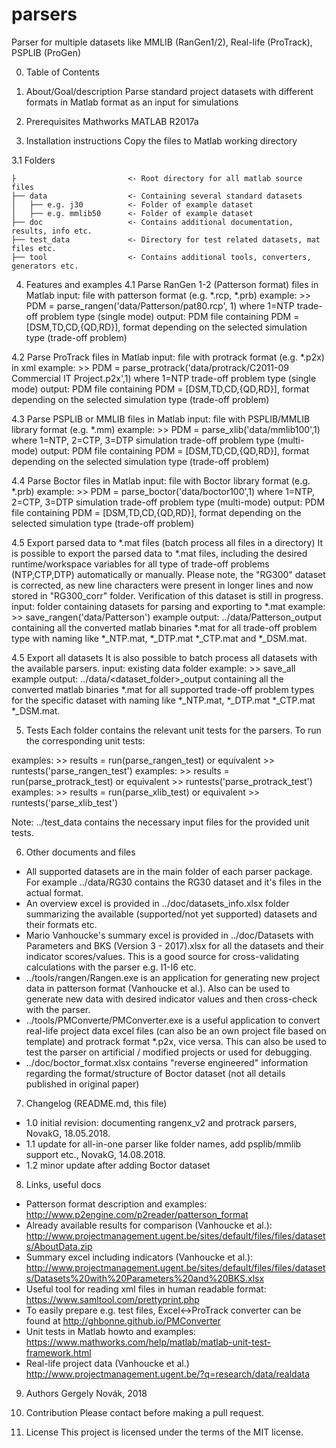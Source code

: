 # parsers
Parser for multiple datasets like MMLIB (RanGen1/2), Real-life (ProTrack), PSPLIB (ProGen)

0. Table of Contents


1. About/Goal/description
 Parse standard project datasets with different formats in Matlab format as an input for simulations


2. Prerequisites
 Mathworks MATLAB R2017a


3. Installation instructions 
 Copy the files to Matlab working directory
 
3.1 Folders
```
├                         <- Root directory for all matlab source files
├── data                  <- Containing several standard datasets
│   ├── e.g. j30          <- Folder of example dataset
│   ├── e.g. mmlib50      <- Folder of example dataset
├── doc                   <- Contains additional documentation, results, info etc.
├── test_data             <- Directory for test related datasets, mat files etc.
├── tool                  <- Contains additional tools, converters, generators etc.
```

4. Features and examples
4.1 Parse RanGen 1-2 (Patterson format) files in Matlab
    input: file with patterson format (e.g. *.rcp, *.prb)
    example: >> PDM = parse_rangen('data/Patterson/pat80.rcp', 1) where 1=NTP trade-off problem type (single mode)
    output: PDM file containing PDM = [DSM,TD,CD,{QD,RD}], format depending on the selected simulation type (trade-off problem)

4.2 Parse ProTrack files in Matlab
    input: file with protrack format (e.g. *.p2x) in xml
    example: >> PDM = parse_protrack('data/protrack/C2011-09 Commercial IT Project.p2x',1) where 1=NTP trade-off problem type (single mode)
    output: PDM file containing PDM = [DSM,TD,CD,{QD,RD}], format depending on the selected simulation type (trade-off problem)

4.3 Parse PSPLIB or MMLIB files in Matlab
    input: file with PSPLIB/MMLIB library format (e.g. *.mm)
    example: >> PDM = parse_xlib('data/mmlib100',1) where 1=NTP, 2=CTP, 3=DTP simulation trade-off problem type (multi-mode)
    output: PDM file containing PDM = [DSM,TD,CD,{QD,RD}], format depending on the selected simulation type (trade-off problem)
    
4.4 Parse Boctor files in Matlab
    input: file with Boctor library format (e.g. *.prb)
    example: >> PDM = parse_boctor('data/boctor100',1) where 1=NTP, 2=CTP, 3=DTP simulation trade-off problem type (multi-mode)
    output: PDM file containing PDM = [DSM,TD,CD,{QD,RD}], format depending on the selected simulation type (trade-off problem)
    
4.5 Export parsed data to *.mat files (batch process all files in a directory)
    It is possible to export the parsed data to *.mat files, including the desired runtime/workspace variables for all type of trade-off problems (NTP,CTP,DTP) automatically or manually.
    Please note, the "RG300" dataset is corrected, as new line characters were present in longer lines and now stored in "RG300_corr" folder. Verification of this dataset is still in progress.
    input: folder containing datasets for parsing and exporting to *.mat
    example: >> save_rangen('data/Patterson')
    example output: ../data/Patterson_output containing all the converted matlab binaries *.mat for all trade-off problem type with naming like *_NTP.mat, *_DTP.mat *_CTP.mat and *_DSM.mat.

4.5 Export all datasets
    It is also possible to batch process all datasets with the available parsers.
    input: existing data folder
    example: >> save_all
    example output: ../data/<dataset_folder>_output containing all the converted matlab binaries *.mat for all supported trade-off problem types for the specific dataset with naming like *_NTP.mat, *_DTP.mat *_CTP.mat *_DSM.mat.


5. Tests
Each folder contains the relevant unit tests for the parsers.
To run the corresponding unit tests:

examples: >> results = run(parse_rangen_test) or equivalent >> runtests('parse_rangen_test')
examples: >> results = run(parse_protrack_test) or equivalent >> runtests('parse_protrack_test')
examples: >> results = run(parse_xlib_test) or equivalent >> runtests('parse_xlib_test')

Note: ../test_data contains the necessary input files for the provided unit tests.

6. Other documents and files
- All supported datasets are in the main folder of each parser package. For example ../data/RG30 contains the RG30 dataset and it's files in the actual format.
- An overview excel is provided in ../doc/datasets_info.xlsx folder summarizing the available (supported/not yet supported) datasets and their formats etc.
- Mario Vanhoucke's summary excel is provided in ../doc/Datasets with Parameters and BKS (Version 3 - 2017).xlsx for all the datasets and their indicator scores/values. This is a good source for cross-validating calculations with the parser e.g. I1-I6 etc.
- ../tools/rangen/Rangen.exe is an application for generating new project data in patterson format (Vanhoucke et al.). Also can be used to generate new data with desired indicator values and then cross-check with the parser.
- ../tools/PMConverte/PMConverter.exe is a useful application to convert real-life project data excel files (can also be an own project file based on template) and protrack format *.p2x, vice versa. This can also be used to test the parser on artificial / modified projects or used for debugging.
- ../doc/boctor_format.xlsx contains "reverse engineered" information regarding the format/structure of Boctor dataset (not all details published in original paper)


7. Changelog (README.md, this file)
- 1.0 initial revision: documenting rangenx_v2 and protrack parsers, NovakG, 18.05.2018.
- 1.1 update for all-in-one parser like folder names, add psplib/mmlib support etc., NovakG, 14.08.2018.
- 1.2 minor update after adding Boctor dataset


8. Links, useful docs

- Patterson format description and examples: http://www.p2engine.com/p2reader/patterson_format
- Already available results for comparison (Vanhoucke et al.): http://www.projectmanagement.ugent.be/sites/default/files/files/datasets/AboutData.zip
- Summary excel including indicators (Vanhoucke et al.): http://www.projectmanagement.ugent.be/sites/default/files/files/datasets/Datasets%20with%20Parameters%20and%20BKS.xlsx
- Useful tool for reading xml files in human readable format: https://www.samltool.com/prettyprint.php
- To easily prepare e.g. test files, Excel<->ProTrack converter can be found at http://ghbonne.github.io/PMConverter
- Unit tests in Matlab howto and examples: https://www.mathworks.com/help/matlab/matlab-unit-test-framework.html
- Real-life project data (Vanhoucke et al.) http://www.projectmanagement.ugent.be/?q=research/data/realdata


9. Authors
Gergely Novák, 2018

10. Contribution
Please contact before making a pull request.

11. License
This project is licensed under the terms of the MIT license.
